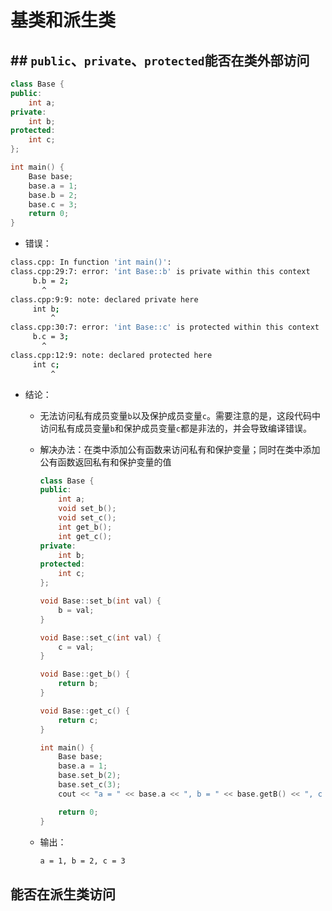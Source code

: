 # 基类和派生类

## ## `public`、`private`、`protected`能否在类外部访问

```C++
class Base {
public:
    int a;
private:
    int b;
protected:
    int c;
};

int main() {
    Base base;
    base.a = 1;
    base.b = 2;
    base.c = 3;
    return 0;
}
```

- 错误：

```bash
class.cpp: In function 'int main()':
class.cpp:29:7: error: 'int Base::b' is private within this context
     b.b = 2;
       ^
class.cpp:9:9: note: declared private here
     int b;
         ^
class.cpp:30:7: error: 'int Base::c' is protected within this context
     b.c = 3;
       ^
class.cpp:12:9: note: declared protected here
     int c;
         ^
```

- 结论：
  - 无法访问私有成员变量`b`以及保护成员变量`c`。需要注意的是，这段代码中访问私有成员变量`b`和保护成员变量`c`都是非法的，并会导致编译错误。
  - 解决办法：在类中添加公有函数来访问私有和保护变量；同时在类中添加公有函数返回私有和保护变量的值
  
      ```c++
      class Base {
      public:
          int a;
          void set_b();
          void set_c();
          int get_b();
          int get_c();
      private:
          int b;
      protected:
          int c;
      };
      
      void Base::set_b(int val) {
          b = val;
      }
      
      void Base::set_c(int val) {
          c = val;
      }
      
      void Base::get_b() {
          return b;
      }
      
      void Base::get_c() {
          return c;
      }
      
      int main() {
          Base base;
          base.a = 1;
          base.set_b(2);
          base.set_c(3);
          cout << "a = " << base.a << ", b = " << base.getB() << ", c = " << base.getC() << endl;
      
          return 0;
      }
      ```
  
  - 输出：
  
    ```bash
    a = 1, b = 2, c = 3
    ```

## 能否在派生类访问

